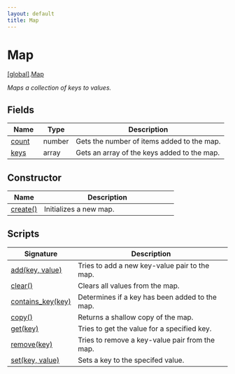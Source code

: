 ```yaml
---
layout: default
title: Map
---
```


# Map

[\[global\]]({{site.baseurl}}/docs/).[Map]({{site.baseurl}}/docs/Map/)

_Maps a collection of keys to values._

## Fields

<table>
  <col width="15%">
  <col width="15%">
  <thead>
    <tr>
      <th>Name</th>
      <th>Type</th>
      <th>Description</th>
    </tr>
  </thead>
  <tbody>
    <tr>
      <td><a href="{{page.url}}count/">count</a></td>
      <td>number</td>
      <td>Gets the number of items added to the map.</td>
    </tr>
    <tr>
      <td><a href="{{page.url}}keys/">keys</a></td>
      <td>array</td>
      <td>Gets an array of the keys added to the map.</td>
    </tr>
  </tbody>
</table>

## Constructor

<table>
  <col width="20%">
  <thead>
    <tr>
      <th>Name</th>
      <th>Description</th>
    </tr>
  </thead>
  <tbody>
    <tr>
      <td><a href="{{page.url}}create/">create()</a></td>
      <td>Initializes a new map.</td>
    </tr>
  </tbody>
</table>

## Scripts

<table>
  <col width="20%">
  <thead>
    <tr>
      <th>Signature</th>
      <th>Description</th>
    </tr>
  </thead>
  <tbody>
    <tr>
      <td><a href="{{page.url}}add">add(key, value)</a></td>
      <td>Tries to add a new key-value pair to the map.</td>
    </tr>
    <tr>
      <td><a href="{{page.url}}clear">clear()</a></td>
      <td>Clears all values from the map.</td>
    </tr>
    <tr>
      <td><a href="{{page.url}}contains_key">contains_key(key)</a></td>
      <td>Determines if a key has been added to the map.</td>
    </tr>
    <tr>
      <td><a href="{{page.url}}copy">copy()</a></td>
      <td>Returns a shallow copy of the map.</td>
    </tr>
    <tr>
      <td><a href="{{page.url}}get">get(key)</a></td>
      <td>Tries to get the value for a specified key.</td>
    </tr>
    <tr>
      <td><a href="{{page.url}}remove">remove(key)</a></td>
      <td>Tries to remove a key-value pair from the map.</td>
    </tr>
    <tr>
      <td><a href="{{page.url}}set">set(key, value)</a></td>
      <td>Sets a key to the specifed value.</td>
    </tr>
  </tbody>
</table>
